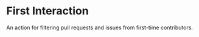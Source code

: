# First Interaction

An action for filtering pull requests and issues from first-time contributors.
